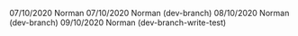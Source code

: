 07/10/2020 Norman
07/10/2020 Norman (dev-branch)
08/10/2020 Norman (dev-branch)
09/10/2020 Norman (dev-branch-write-test)